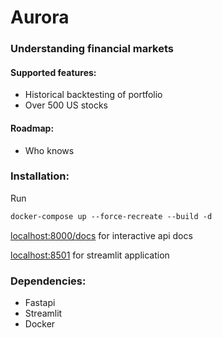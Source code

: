 # Aurora
### Understanding financial markets

#### Supported features:
- Historical backtesting of portfolio
- Over 500 US stocks

#### Roadmap:
- Who knows

### Installation:
Run 
```html
docker-compose up --force-recreate --build -d
```
[localhost:8000/docs](http//:localhost:8000/docs) for interactive api docs

[localhost:8501](http//:localhost:8501) for streamlit application

### Dependencies:
- Fastapi
- Streamlit
- Docker
